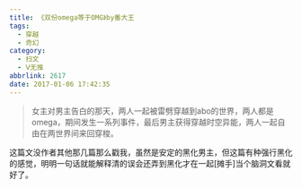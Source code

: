 ```yaml
---
title: 《双份omega等于OMG》by番大王
tags:
  - 穿越
  - 奇幻
category:
  - 扫文
  - Ⅴ无推
abbrlink: 2617
date: 2017-01-06 17:42:35
---
```

<meta name="referrer" content="no-referrer" />

> 女主对男主告白的那天，两人一起被雷劈穿越到abo的世界，两人都是omega，期间发生一系列事件，最后男主获得穿越时空异能，两人一起自由在两世界间来回穿梭。

<!-- more -->

这篇文没作者其他那几篇那么戳我，虽然是安定的黑化男主，但这篇有种强行黑化的感觉，明明一句话就能解释清的误会还弄到黑化才在一起[摊手]当个脑洞文看就好了。